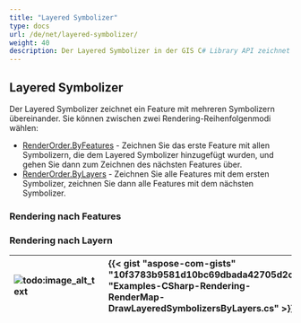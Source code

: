 ```yaml
---
title: "Layered Symbolizer"
type: docs
url: /de/net/layered-symbolizer/
weight: 40
description: Der Layered Symbolizer in der GIS C# Library API zeichnet ein Feature mit mehreren Symbolizern übereinander, wobei die Rendering-Reihenfolgenmodi auf Features oder Layern basieren.
---
```


## **Layered Symbolizer**
Der Layered Symbolizer zeichnet ein Feature mit mehreren Symbolizern übereinander. Sie können zwischen zwei Rendering-Reihenfolgenmodi wählen:

- [RenderOrder.ByFeatures](https://reference.aspose.com/gis/net/aspose.gis.rendering.symbolizers/renderingorder) - Zeichnen Sie das erste Feature mit allen Symbolizern, die dem Layered Symbolizer hinzugefügt wurden, und gehen Sie dann zum Zeichnen des nächsten Features über.
- [RenderOrder.ByLayers](https://reference.aspose.com/gis/net/aspose.gis.rendering.symbolizers/renderingorder) - Zeichnen Sie alle Features mit dem ersten Symbolizer, zeichnen Sie dann alle Features mit dem nächsten Symbolizer.

### **Rendering nach Features**

### **Rendering nach Layern**


|![todo:image_alt_text](layered-symbolizer_1.png)|{{< gist "aspose-com-gists" "10f3783b9581d10bc69dbada42705d2c" "Examples-CSharp-Rendering-RenderMap-DrawLayeredSymbolizersByLayers.cs" >}}|
| :- | :- |
